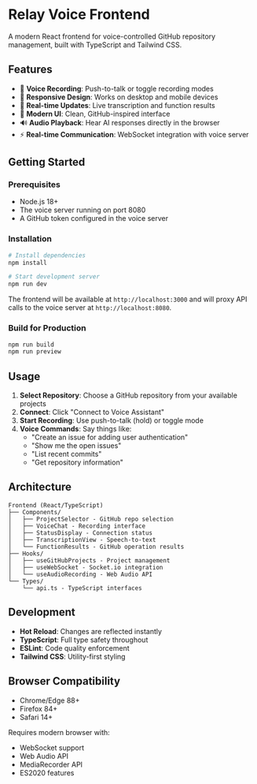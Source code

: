 # Relay Voice Frontend

A modern React frontend for voice-controlled GitHub repository management, built with TypeScript and Tailwind CSS.

## Features

- 🎤 **Voice Recording**: Push-to-talk or toggle recording modes
- 📱 **Responsive Design**: Works on desktop and mobile devices
- 🔄 **Real-time Updates**: Live transcription and function results
- 🎨 **Modern UI**: Clean, GitHub-inspired interface
- 🔊 **Audio Playback**: Hear AI responses directly in the browser
- ⚡ **Real-time Communication**: WebSocket integration with voice server

## Getting Started

### Prerequisites

- Node.js 18+ 
- The voice server running on port 8080
- A GitHub token configured in the voice server

### Installation

```bash
# Install dependencies
npm install

# Start development server
npm run dev
```

The frontend will be available at `http://localhost:3000` and will proxy API calls to the voice server at `http://localhost:8080`.

### Build for Production

```bash
npm run build
npm run preview
```

## Usage

1. **Select Repository**: Choose a GitHub repository from your available projects
2. **Connect**: Click "Connect to Voice Assistant" 
3. **Start Recording**: Use push-to-talk (hold) or toggle mode
4. **Voice Commands**: Say things like:
   - "Create an issue for adding user authentication"
   - "Show me the open issues"
   - "List recent commits"
   - "Get repository information"

## Architecture

```
Frontend (React/TypeScript)
├── Components/
│   ├── ProjectSelector - GitHub repo selection
│   ├── VoiceChat - Recording interface
│   ├── StatusDisplay - Connection status
│   ├── TranscriptionView - Speech-to-text
│   └── FunctionResults - GitHub operation results
├── Hooks/
│   ├── useGitHubProjects - Project management
│   ├── useWebSocket - Socket.io integration
│   └── useAudioRecording - Web Audio API
└── Types/
    └── api.ts - TypeScript interfaces
```

## Development

- **Hot Reload**: Changes are reflected instantly
- **TypeScript**: Full type safety throughout
- **ESLint**: Code quality enforcement
- **Tailwind CSS**: Utility-first styling

## Browser Compatibility

- Chrome/Edge 88+
- Firefox 84+
- Safari 14+

Requires modern browser with:
- WebSocket support
- Web Audio API
- MediaRecorder API
- ES2020 features